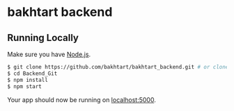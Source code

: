 # bakhtart backend

## Running Locally

Make sure you have [Node.js](http://nodejs.org/).

```sh
$ git clone https://github.com/bakhtart/bakhtart_backend.git # or clone your own fork
$ cd Backend_Git
$ npm install
$ npm start
```

Your app should now be running on [localhost:5000](http://localhost:5000/).